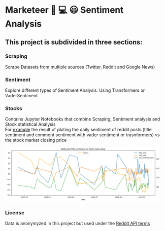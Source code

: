 # Marketeer :mag_right: :computer: :smiley: Sentiment Analysis

## This project is subdivided in three sections:
### Scraping
Scrape Datasets from multiple sources (Twitter, Reddit and Google News)  
### Sentiment
Explore different types of Sentiment Analysis. Using Transformers or VaderSentiment
### Stocks
Contains Jupyter Notebooks that combine Scraping, Sentiment analysis and Stock statistical Analysis  
For [example](https://github.com/ertotis/marketeer/blob/main/stocks/reddit_scrape_sent.ipynb) the result of ploting the daily sentiment of reddit posts (title sentiment and comment sentiment with vader sentiment or trasnformers) vs the stock market closing price  

![alt text](/assets/output.png)

### License
Data is anonymyzed in this project but used under the [Reddit API terms](https://www.reddit.com/wiki/api/) 